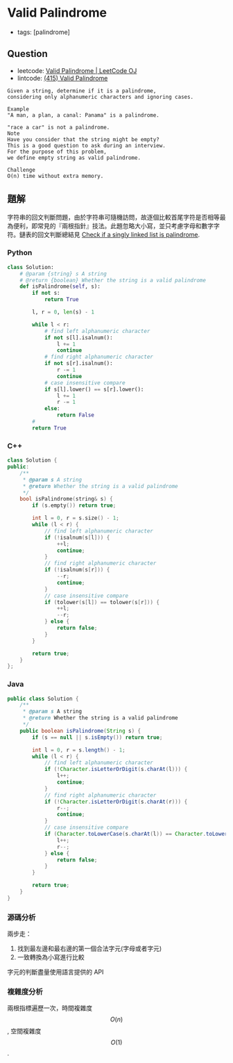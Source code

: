 # Valid Palindrome

- tags: [palindrome]

## Question

- leetcode: [Valid Palindrome | LeetCode OJ](https://leetcode.com/problems/valid-palindrome/)
- lintcode: [(415) Valid Palindrome](http://www.lintcode.com/en/problem/valid-palindrome/)

```
Given a string, determine if it is a palindrome,
considering only alphanumeric characters and ignoring cases.

Example
"A man, a plan, a canal: Panama" is a palindrome.

"race a car" is not a palindrome.
Note
Have you consider that the string might be empty?
This is a good question to ask during an interview.
For the purpose of this problem,
we define empty string as valid palindrome.

Challenge
O(n) time without extra memory.
```

## 題解

字符串的回文判斷問題，由於字符串可隨機訪問，故逐個比較首尾字符是否相等最為便利，即常見的『兩根指針』技法。此題忽略大小寫，並只考慮字母和數字字符。鏈表的回文判斷總結見 [Check if a singly linked list is palindrome](http://algorithm.yuanbin.zh-hans/linked_list/check_if_a_singly_linked_list_is_palindrome.html).

### Python

```python
class Solution:
    # @param {string} s A string
    # @return {boolean} Whether the string is a valid palindrome
    def isPalindrome(self, s):
        if not s:
            return True

        l, r = 0, len(s) - 1

        while l < r:
            # find left alphanumeric character
            if not s[l].isalnum():
                l += 1
                continue
            # find right alphanumeric character
            if not s[r].isalnum():
                r -= 1
                continue
            # case insensitive compare
            if s[l].lower() == s[r].lower():
                l += 1
                r -= 1
            else:
                return False
        #
        return True
```

### C++

```c++
class Solution {
public:
    /**
     * @param s A string
     * @return Whether the string is a valid palindrome
     */
    bool isPalindrome(string& s) {
        if (s.empty()) return true;

        int l = 0, r = s.size() - 1;
        while (l < r) {
            // find left alphanumeric character
            if (!isalnum(s[l])) {
                ++l;
                continue;
            }
            // find right alphanumeric character
            if (!isalnum(s[r])) {
                --r;
                continue;
            }
            // case insensitive compare
            if (tolower(s[l]) == tolower(s[r])) {
                ++l;
                --r;
            } else {
                return false;
            }
        }

        return true;
    }
};
```

### Java

```java
public class Solution {
    /**
     * @param s A string
     * @return Whether the string is a valid palindrome
     */
    public boolean isPalindrome(String s) {
        if (s == null || s.isEmpty()) return true;

        int l = 0, r = s.length() - 1;
        while (l < r) {
            // find left alphanumeric character
            if (!Character.isLetterOrDigit(s.charAt(l))) {
                l++;
                continue;
            }
            // find right alphanumeric character
            if (!Character.isLetterOrDigit(s.charAt(r))) {
                r--;
                continue;
            }
            // case insensitive compare
            if (Character.toLowerCase(s.charAt(l)) == Character.toLowerCase(s.charAt(r))) {
                l++;
                r--;
            } else {
                return false;
            }
        }

        return true;
    }
}
```

### 源碼分析

兩步走：

1. 找到最左邊和最右邊的第一個合法字元(字母或者字元)
2. 一致轉換為小寫進行比較

字元的判斷盡量使用語言提供的 API

### 複雜度分析

兩根指標遍歷一次，時間複雜度 $$O(n)$$, 空間複雜度 $$O(1)$$.
